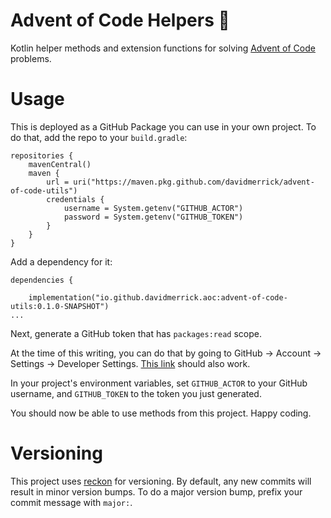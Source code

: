 # Advent of Code Helpers 🎄

Kotlin helper methods and extension functions for
solving [Advent of Code](https://adventofcode.com/) problems.

# Usage

This is deployed as a GitHub Package you can use in your own project. To do that, add the repo to your `build.gradle`:

```
repositories {
    mavenCentral()
    maven {
        url = uri("https://maven.pkg.github.com/davidmerrick/advent-of-code-utils")
        credentials {
            username = System.getenv("GITHUB_ACTOR")
            password = System.getenv("GITHUB_TOKEN")
        }
    }
}
```

Add a dependency for it:
```
dependencies {

    implementation("io.github.davidmerrick.aoc:advent-of-code-utils:0.1.0-SNAPSHOT")
...
```

Next, generate a GitHub token that has `packages:read` scope.

At the time of this writing, you can do that by going to GitHub -> Account -> Settings -> Developer Settings.
[This link](https://github.com/settings/tokens) should also work.

In your project's environment variables, set `GITHUB_ACTOR` to your GitHub username, and `GITHUB_TOKEN` to the token you just generated.

You should now be able to use methods from this project. Happy coding.

# Versioning

This project uses [reckon](https://github.com/ajoberstar/reckon) for versioning.
By default, any new commits will result in minor version bumps.
To do a major version bump, prefix your commit message with `major:`.
